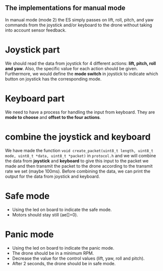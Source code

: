## The implementations for manual mode  
In manual mode (mode 2) the ES simply passes on lift, roll, pitch, and yaw commands from the joystick and/or keyboard to the drone without taking into account sensor feedback.  
# Joystick part  
We should read the data from joystick for 4 different actions: **lift, pitch, roll and yaw**. Also, the specific value for each action should be given. Furthermore, we would define the **mode switch** in joystick to indicate which button on joystick has the corresponding mode.  
# Keyboard part
We need to have a process for handling the input from keyboard. They are **mode to choose** and **offset to the four actions**.  
# combine the joystick and keyboard  
We have made the function `void create_packet(uint8_t length, uint8_t mode, uint8_t *data, uint8_t *packet)` in `protocol.h` and we will combine the data from **joystick** and **keyboard** to give this input to the packet we made and then transmit the packet to the drone according to the transmit rate we set (maybe 100ms). Before combining the data, we can print the output for the data from joystick and keyboard.  
# Safe mode  
- Using the led on board to indicate the safe mode.  
- Motors should stay still (ae[]=0).  
# Panic mode  
- Using the led on board to indicate the panic mode.  
- The drone should be in a minimum RPM.  
- Decrease the value for the control values (lift, yaw, roll and pitch).  
- After 2 seconds, the drone should be in safe mode.
